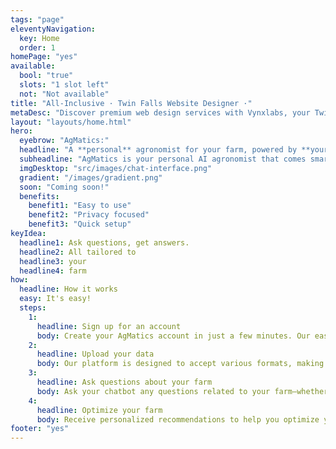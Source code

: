 ```yaml
---
tags: "page"
eleventyNavigation:
  key: Home
  order: 1
homePage: "yes"
available:
  bool: "true"
  slots: "1 slot left"
  not: "Not available"
title: "All-Inclusive · Twin Falls Website Designer ·"
metaDesc: "Discover premium web design services with Vynxlabs, your Twin Falls website designer dedicated to boosting your small business's online presence. From custom designs to unlimited after-launch support, we ensure your site stands out, engages customers, and drives growth. Embrace the local advantage with Vynxlabs."
layout: "layouts/home.html"
hero:
  eyebrow: "AgMatics:"
  headline: "A **personal** agronomist for your farm, powered by **your** data"
  subheadline: "AgMatics is your personal AI agronomist that comes smart out of the box, but is enhanced by the soil data reports of your farm."
  imgDesktop: "src/images/chat-interface.png"
  gradient: "/images/gradient.png"
  soon: "Coming soon!"
  benefits:
    benefit1: "Easy to use"
    benefit2: "Privacy focused"
    benefit3: "Quick setup"
keyIdea:
  headline1: Ask questions, get answers. 
  headline2: All tailored to
  headline3: your
  headline4: farm
how:
  headline: How it works
  easy: It's easy!
  steps:
    1:
      headline: Sign up for an account
      body: Create your AgMatics account in just a few minutes. Our easy registration process ensures you can access your personal agronomist chatbot quickly and securely.
    2:
      headline: Upload your data
      body: Our platform is designed to accept various formats, making it easy for you to share crucial information about your operations. The more data you provide, the better our chatbot can tailor its advice to meet your specific needs.
    3:
      headline: Ask questions about your farm
      body: Ask your chatbot any questions related to your farm—whether it’s about crop management, pest control, or best practices for soil health. Our AI is pretrained with a wealth of agricultural knowledge, ready to provide you with accurate, actionable insights.
    4:
      headline: Optimize your farm
      body: Receive personalized recommendations to help you optimize your farming operations. Our chatbot analyzes your unique situation and offers tailored advice, empowering you to make informed decisions that enhance productivity and sustainability.
footer: "yes"
---
```

